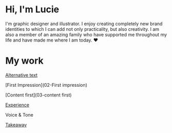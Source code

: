 # Hi, I'm Lucie
I'm graphic designer and illustrator. 
I enjoy creating completely new brand identities to which I can add not only practicality, but also creativity. 
I am also a member of an amazing family who have supported me throughout my life and have made me where I am today. ❤️


# My work
[Alternative text](01-alternative-text)

[First Impression](02-First impression)

[Content first](03-content first)

[Experience](04-experience)

Voice & Tone

[Takeaway](takeaways)

